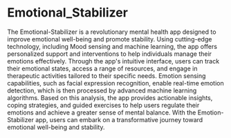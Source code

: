 # Emotional_Stabilizer

The Emotional-Stabilizer is a revolutionary mental health app designed to improve emotional well-being and promote stability. Using cutting-edge technology, including Mood sensing and machine learning, the app offers personalized support and interventions to help individuals manage their emotions effectively. Through the app's intuitive interface, users can track their emotional states, access a range of resources, and engage in therapeutic activities tailored to their specific needs. Emotion sensing capabilities, such as facial expression recognition, enable real-time emotion detection, which is then processed by advanced machine learning algorithms. Based on this analysis, the app provides actionable insights, coping strategies, and guided exercises to help users regulate their emotions and achieve a greater sense of mental balance. With the Emotion-Stabilizer app, users can embark on a transformative journey toward emotional well-being and stability.
